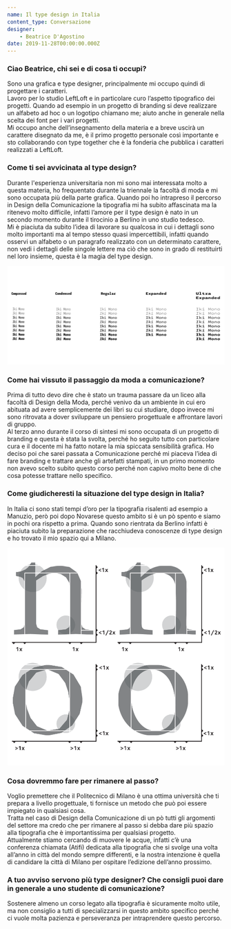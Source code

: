 ```yaml
---
name: Il type design in Italia
content_type: Conversazione
designer:
    - Beatrice D'Agostino
date: 2019-11-28T00:00:00.000Z
---
```


### Ciao Beatrice, chi sei e di cosa ti occupi?

Sono una grafica e type designer, principalmente mi occupo quindi di progettare i caratteri.  
Lavoro per lo studio LeftLoft e in particolare curo l’aspetto tipografico dei progetti. Quando ad esempio in un progetto di branding si deve realizzare un alfabeto ad hoc o un logotipo chiamano me; aiuto anche in generale nella scelta dei font per i vari progetti.  
Mi occupo anche dell’insegnamento della materia e a breve uscirà un carattere disegnato da me, è il primo progetto personale così importante e sto collaborando con type together che è la fonderia che pubblica i caratteri realizzati a LeftLoft.

### Come ti sei avvicinata al type design?

Durante l'esperienza universitaria non mi sono mai interessata molto a questa materia, ho frequentato durante la triennale la facoltà di moda e mi sono occupata più della parte grafica. Quando poi ho intrapreso il percorso in Design della Comunicazione la tipografia mi ha subito affascinata ma la ritenevo molto difficile, infatti l’amore per il type design è nato in un secondo momento durante il tirocinio a Berlino in uno studio tedesco.  
Mi è piaciuta da subito l’idea di lavorare su qualcosa in cui i dettagli sono molto importanti ma al tempo stesso quasi impercettibili, infatti quando osservi un alfabeto o un paragrafo realizzato con un determinato carattere, non vedi i dettagli delle singole lettere ma ciò che sono in grado di restituirti nel loro insieme, questa è la magia del type design.

![Hopper The Rabbit](../../static/assets/il-type-design-in-italia-01.png)

### Come hai vissuto il passaggio da moda a comunicazione?

Prima di tutto devo dire che è stato un trauma passare da un liceo alla facoltà di Design della Moda, perché venivo da un ambiente in cui ero abituata ad avere semplicemente dei libri su cui studiare, dopo invece mi sono ritrovata a dover sviluppare un pensiero progettuale e affrontare lavori di gruppo.  
Al terzo anno durante il corso di sintesi mi sono occupata di un progetto di branding e questa è stata la svolta, perché ho seguito tutto con particolare cura e il docente mi ha fatto notare la mia spiccata sensibilità grafica.
Ho deciso poi che sarei passata a Comunicazione perché mi piaceva l’idea di fare branding e trattare anche gli artefatti stampati, in un primo momento non avevo scelto subito questo corso perché non capivo molto bene di che cosa potesse trattare nello specifico.

### Come giudicheresti la situazione del type design in Italia?

In Italia ci sono stati tempi d’oro per la tipografia risalenti ad esempio a Manuzio, però poi dopo Novarese questo ambito si è un pò spento e siamo in pochi ora rispetto a prima. Quando sono rientrata da Berlino infatti è piaciuta subito la preparazione che racchiudeva conoscenze di type design e ho trovato il mio spazio qui a Milano.

![Hopper The Rabbit](../../static/assets/il-type-design-in-italia-02.png)

### Cosa dovremmo fare per rimanere al passo?

Voglio premettere che il Politecnico di Milano è una ottima università che ti prepara a livello progettuale, ti fornisce un metodo che può poi essere impiegato in qualsiasi cosa.  
Tratta nel caso di Design della Comunicazione di un pò tutti gli argomenti del settore ma credo che per rimanere al passo si debba dare più spazio alla tipografia che è importantissima per qualsiasi progetto.  
Attualmente stiamo cercando di muovere le acque, infatti c’è una conferenza chiamata (Atifi) dedicata alla tipografia che si svolge una volta all’anno in città del mondo sempre differenti, e la nostra intenzione è quella di candidare la città di Milano per ospitare l’edizione dell’anno prossimo.

### A tuo avviso servono più type designer? Che consigli puoi dare in generale a uno studente di comunicazione?

Sostenere almeno un corso legato alla tipografia è sicuramente molto utile, ma non consiglio a tutti di specializzarsi in questo ambito specifico perché ci vuole molta pazienza e perseveranza per intraprendere questo percorso.
